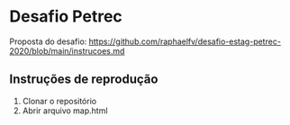# Desafio Petrec

Proposta do desafio: https://github.com/raphaelfv/desafio-estag-petrec-2020/blob/main/instrucoes.md

## Instruções de reprodução

1. Clonar o repositório
2. Abrir arquivo map.html